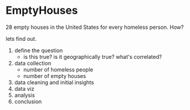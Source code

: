 # EmptyHouses

28 empty houses in the United States for every homeless person.
How?

lets find out.

1. define the question
    - is this true? is it geographically true? what's correlated?
2. data collection
    - number of homeless people
    - number of empty houses
3. data cleaning and initial insights
4. data viz
5. analysis 
6. conclusion
